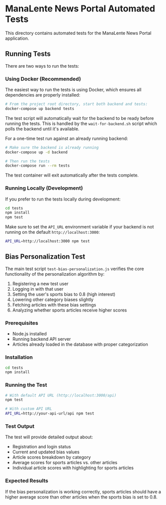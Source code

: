 # ManaLente News Portal Automated Tests

This directory contains automated tests for the ManaLente News Portal application.

## Running Tests

There are two ways to run the tests:

### Using Docker (Recommended)

The easiest way to run the tests is using Docker, which ensures all dependencies are properly installed:

```bash
# From the project root directory, start both backend and tests:
docker-compose up backend tests
```

The test script will automatically wait for the backend to be ready before running the tests. This is handled by the `wait-for-backend.sh` script which polls the backend until it's available.

For a one-time test run against an already running backend:

```bash
# Make sure the backend is already running
docker-compose up -d backend

# Then run the tests
docker-compose run --rm tests
```

The test container will exit automatically after the tests complete.

### Running Locally (Development)

If you prefer to run the tests locally during development:

```bash
cd tests
npm install
npm test
```

Make sure to set the `API_URL` environment variable if your backend is not running on the default `http://localhost:3000`:

```bash
API_URL=http://localhost:3000 npm test
```

## Bias Personalization Test

The main test script `test-bias-personalization.js` verifies the core functionality of the personalization algorithm by:

1. Registering a new test user
2. Logging in with that user
3. Setting the user's sports bias to 0.8 (high interest)
4. Lowering other category biases slightly
5. Fetching articles with these bias settings
6. Analyzing whether sports articles receive higher scores

### Prerequisites

- Node.js installed
- Running backend API server
- Articles already loaded in the database with proper categorization

### Installation

```bash
cd tests
npm install
```

### Running the Test

```bash
# With default API URL (http://localhost:3000/api)
npm test

# With custom API URL
API_URL=http://your-api-url/api npm test
```

### Test Output

The test will provide detailed output about:
- Registration and login status
- Current and updated bias values
- Article scores breakdown by category
- Average scores for sports articles vs. other articles
- Individual article scores with highlighting for sports articles

### Expected Results

If the bias personalization is working correctly, sports articles should have a higher average score than other articles when the sports bias is set to 0.8.
